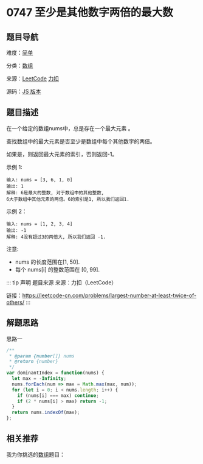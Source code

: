 # 0747 至少是其他数字两倍的最大数


## 题目导航

难度：[简单](/solution/easy/)

分类：[数组](/art/array.html)

来源：[LeetCode](https://leetcode.com/problems/largest-number-at-least-twice-of-others/)  [力扣](https://leetcode-cn.com/problems/largest-number-at-least-twice-of-others/)

源码：[JS 版本](https://github.com/swpuLeo/leetcode/blob/master/src/easy/0747-largest-number-at-least-twice-of-others.js)






## 题目描述

在一个给定的数组nums中，总是存在一个最大元素 。

查找数组中的最大元素是否至少是数组中每个其他数字的两倍。

如果是，则返回最大元素的索引，否则返回-1。


示例 1:

```
输入: nums = [3, 6, 1, 0]
输出: 1
解释: 6是最大的整数, 对于数组中的其他整数,
6大于数组中其他元素的两倍。6的索引是1, 所以我们返回1.
```

示例 2：

```
输入: nums = [1, 2, 3, 4]
输出: -1
解释: 4没有超过3的两倍大, 所以我们返回 -1.
```


注意:
- nums 的长度范围在[1, 50].
- 每个 nums[i] 的整数范围在 [0, 99].


::: tip 声明 题目来源
来源：力扣（LeetCode）

链接：https://leetcode-cn.com/problems/largest-number-at-least-twice-of-others/
:::



## 解题思路


思路一

```js
/**
 * @param {number[]} nums
 * @return {number}
 */
var dominantIndex = function(nums) {
  let max = -Infinity;
  nums.forEach(num => max = Math.max(max, num));
  for (let i = 0; i < nums.length; i++) {
    if (nums[i] === max) continue;
    if (2 * nums[i] > max) return -1;
  }
  return nums.indexOf(max);
};
```





## 相关推荐

我为你挑选的[数组](/art/array.html)题目：
